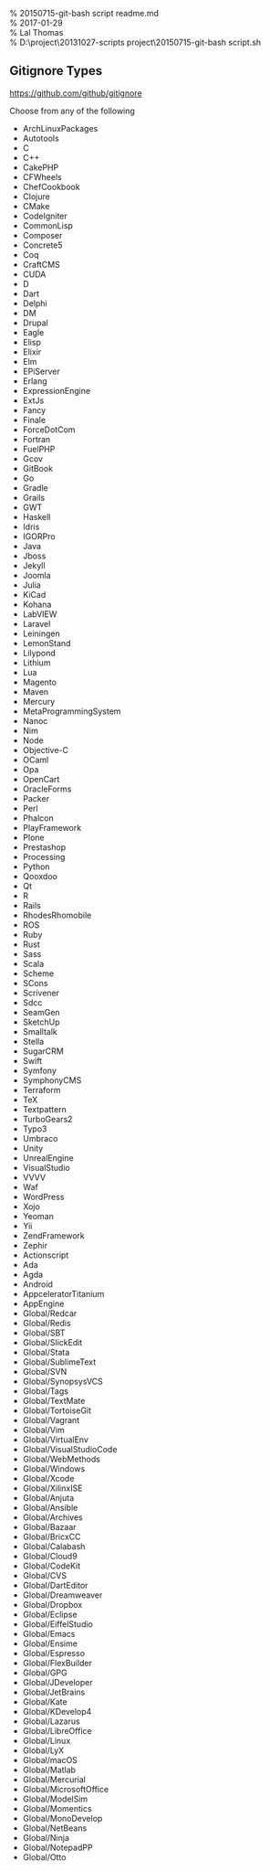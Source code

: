 % 20150715-git-bash script readme.md 	
% 2017-01-29 	
% Lal Thomas 	
% D:\project\20131027-scripts project\20150715-git-bash script.sh 	
	

Gitignore Types
---------------

	
https://github.com/github/gitignore

Choose from any of the following	

- ArchLinuxPackages
- Autotools
- C
- C++
- CakePHP
- CFWheels
- ChefCookbook
- Clojure
- CMake
- CodeIgniter
- CommonLisp
- Composer
- Concrete5
- Coq
- CraftCMS
- CUDA
- D
- Dart
- Delphi
- DM
- Drupal
- Eagle
- Elisp
- Elixir
- Elm
- EPiServer
- Erlang
- ExpressionEngine
- ExtJs
- Fancy
- Finale
- ForceDotCom
- Fortran
- FuelPHP
- Gcov
- GitBook
- Go
- Gradle
- Grails
- GWT
- Haskell
- Idris
- IGORPro
- Java
- Jboss
- Jekyll
- Joomla
- Julia
- KiCad
- Kohana
- LabVIEW
- Laravel
- Leiningen
- LemonStand
- Lilypond
- Lithium
- Lua
- Magento
- Maven
- Mercury
- MetaProgrammingSystem
- Nanoc
- Nim
- Node
- Objective-C
- OCaml
- Opa
- OpenCart
- OracleForms
- Packer
- Perl
- Phalcon
- PlayFramework
- Plone
- Prestashop
- Processing
- Python
- Qooxdoo
- Qt
- R
- Rails
- RhodesRhomobile
- ROS
- Ruby
- Rust
- Sass
- Scala
- Scheme
- SCons
- Scrivener
- Sdcc
- SeamGen
- SketchUp
- Smalltalk
- Stella
- SugarCRM
- Swift
- Symfony
- SymphonyCMS
- Terraform
- TeX
- Textpattern
- TurboGears2
- Typo3
- Umbraco
- Unity
- UnrealEngine
- VisualStudio
- VVVV
- Waf
- WordPress
- Xojo
- Yeoman
- Yii
- ZendFramework
- Zephir
- Actionscript
- Ada
- Agda
- Android
- AppceleratorTitanium
- AppEngine
- Global/Redcar
- Global/Redis
- Global/SBT
- Global/SlickEdit
- Global/Stata
- Global/SublimeText
- Global/SVN
- Global/SynopsysVCS
- Global/Tags
- Global/TextMate
- Global/TortoiseGit
- Global/Vagrant
- Global/Vim
- Global/VirtualEnv
- Global/VisualStudioCode
- Global/WebMethods
- Global/Windows
- Global/Xcode
- Global/XilinxISE
- Global/Anjuta
- Global/Ansible
- Global/Archives
- Global/Bazaar
- Global/BricxCC
- Global/Calabash
- Global/Cloud9
- Global/CodeKit
- Global/CVS
- Global/DartEditor
- Global/Dreamweaver
- Global/Dropbox
- Global/Eclipse
- Global/EiffelStudio
- Global/Emacs
- Global/Ensime
- Global/Espresso
- Global/FlexBuilder
- Global/GPG
- Global/JDeveloper
- Global/JetBrains
- Global/Kate
- Global/KDevelop4
- Global/Lazarus
- Global/LibreOffice
- Global/Linux
- Global/LyX
- Global/macOS
- Global/Matlab
- Global/Mercurial
- Global/MicrosoftOffice
- Global/ModelSim
- Global/Momentics
- Global/MonoDevelop
- Global/NetBeans
- Global/Ninja
- Global/NotepadPP
- Global/Otto

